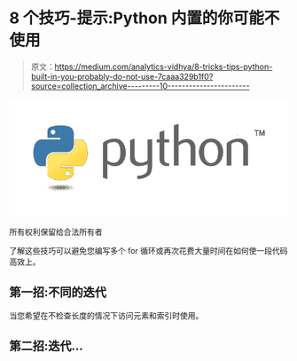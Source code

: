 # 8 个技巧-提示:Python 内置的你可能不使用

> 原文：<https://medium.com/analytics-vidhya/8-tricks-tips-python-built-in-you-probably-do-not-use-7caaa329b1f0?source=collection_archive---------10----------------------->

![](img/780022b7cf5ef7755d251e48c01b9e6d.png)

所有权利保留给合法所有者

了解这些技巧可以避免您编写多个 for 循环或再次花费大量时间在如何使一段代码高效上。

## 第一招:不同的迭代

当您希望在不检查长度的情况下访问元素和索引时使用。

## 第二招:迭代…